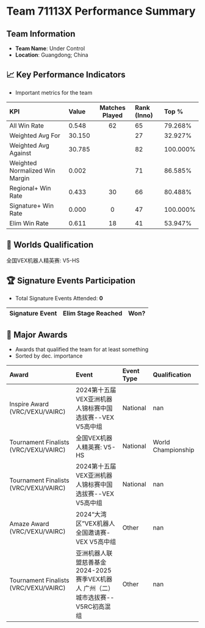 # Team 71113X Performance Summary

##  Team Information
- **Team Name**: Under Control
- **Location**: Guangdong; China

## 📈 Key Performance Indicators
- Important metrics for the team

| KPI | Value | Matches Played | Rank (Inno) | Top % |
|:---|:-----|:--------------:|:----|:-----|
| All Win Rate | 0.548 | 62 | 65 | 79.268% |
| Weighted Avg For | 30.150 |  | 27 | 32.927% |
| Weighted Avg Against | 30.785 |  | 82 | 100.000% |
| Weighted Normalized Win Margin | 0.002 |  | 71 | 86.585% |
| Regional+ Win Rate | 0.433 | 30 | 66 | 80.488% |
| Signature+ Win Rate | 0.000 | 0 | 47 | 100.000% |
| Elim Win Rate | 0.611 | 18 | 41 | 53.947% |


## 🎯 Worlds Qualification
全国VEX机器人精英赛: V5-HS

## 🏆 Signature Events Participation
- Total Signature Events Attended: **0**

| Signature Event | Elim Stage Reached | Won? |
|:----------------|:-------------------|:----|


## 🥇 Major Awards
- Awards that qualified the team for at least something
- Sorted by dec. importance

| Award | Event | Event Type | Qualification |
|:------|:------|:-----------|:--------------|
| Inspire Award (VRC/VEXU/VAIRC) | 2024第十五届VEX亚洲机器人锦标赛中国选拔赛--VEX V5高中组 | National | nan |
| Tournament Finalists (VRC/VEXU/VAIRC) | 全国VEX机器人精英赛: V5-HS | National | World Championship |
| Tournament Finalists (VRC/VEXU/VAIRC) | 2024第十五届VEX亚洲机器人锦标赛中国选拔赛--VEX V5高中组 | National | nan |
| Amaze Award (VRC/VEXU/VAIRC) | 2024“大湾区”VEX机器人全国邀请赛-VEX V5高中组 | Other | nan |
| Tournament Finalists (VRC/VEXU/VAIRC) | 亚洲机器人联盟慈善基金2024-2025赛季VEX机器人 广州（二）城市选拔赛--V5RC初高混组 | Other | nan |

